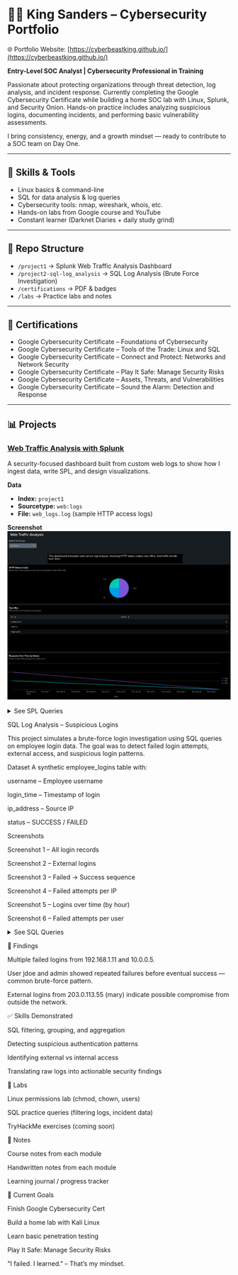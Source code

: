 # 👋🏽 King Sanders – Cybersecurity Portfolio
🌐 Portfolio Website: [https://cyberbeastking.github.io/](https://cyberbeastking.github.io/)

**Entry-Level SOC Analyst | Cybersecurity Professional in Training**

Passionate about protecting organizations through threat detection, log analysis, and incident response. Currently completing the Google Cybersecurity Certificate while building a home SOC lab with Linux, Splunk, and Security Onion. Hands-on practice includes analyzing suspicious logins, documenting incidents, and performing basic vulnerability assessments.  

I bring consistency, energy, and a growth mindset — ready to contribute to a SOC team on Day One.  

---

## 🧠 Skills & Tools
- Linux basics & command-line  
- SQL for data analysis & log queries  
- Cybersecurity tools: nmap, wireshark, whois, etc.  
- Hands-on labs from Google course and YouTube  
- Constant learner (Darknet Diaries + daily study grind)  

---

## 📂 Repo Structure
- `/project1` → Splunk Web Traffic Analysis Dashboard  
- `/project2-sql-log_analysis` → SQL Log Analysis (Brute Force Investigation)  
- `/certifications` → PDF & badges  
- `/labs` → Practice labs and notes  

---

## 🔐 Certifications
- Google Cybersecurity Certificate – Foundations of Cybersecurity  
- Google Cybersecurity Certificate – Tools of the Trade: Linux and SQL  
- Google Cybersecurity Certificate – Connect and Protect: Networks and Network Security  
- Google Cybersecurity Certificate – Play It Safe: Manage Security Risks  
- Google Cybersecurity Certificate – Assets, Threats, and Vulnerabilities  
- Google Cybersecurity Certificate – Sound the Alarm: Detection and Response  

---

## 📊 Projects  

### [Web Traffic Analysis with Splunk](./project1/README.md)  
A security-focused dashboard built from custom web logs to show how I ingest data, write SPL, and design visualizations.  

**Data**  
- **Index:** `project1`  
- **Sourcetype:** `web:logs`  
- **File:** `web_logs.log` (sample HTTP access logs)  

**Screenshot**  
![Web Traffic Analysis Dashboard](project/web-traffic-analysis.png)  

<details>
<summary>See SPL Queries</summary>

#### 1) HTTP Status Codes
```spl
index=project1 sourcetype=web:logs
| stats count by status
| sort - count
```
Requests by URL
```sql
index=project1 sourcetype=web:logs
| stats count by url
| sort - count
```
Requests Over Time by Status
```sql
index=project1 sourcetype=web:logs
| timechart span=10m count by status
```
Top Source IPs
```sql
index=project1 sourcetype=web:logs
| stats count by src_ip
| sort - count
```
</details>

SQL Log Analysis – Suspicious Logins

This project simulates a brute-force login investigation using SQL queries on employee login data. The goal was to detect failed login attempts, external access, and suspicious login patterns.

Dataset
A synthetic employee_logins table with:

username – Employee username

login_time – Timestamp of login

ip_address – Source IP

status – SUCCESS / FAILED

Screenshots

Screenshot 1 – All login records

Screenshot 2 – External logins

Screenshot 3 – Failed → Success sequence

Screenshot 4 – Failed attempts per IP

Screenshot 5 – Logins over time (by hour)

Screenshot 6 – Failed attempts per user
<details><summary>See SQL Queries</summary>
  
  All Login Records
  ```sql
  SELECT * 
FROM employee_logins
ORDER BY login_time;
```
External Logins (Outside Internal IP Range)
```sql
SELECT id, username, login_time, ip_address, status
FROM employee_logins
WHERE ip_address NOT LIKE '192.168.%'
  AND ip_address NOT LIKE '10.%'
  AND ip_address NOT LIKE '172.16.%'
ORDER BY login_time;
```
First Failed → First Success (Suspicious Sequence)
```sql
WITH first_failed AS (
  SELECT username, MIN(login_time) AS first_failed_time
  FROM employee_logins
  WHERE status = 'FAILED'
  GROUP BY username
),
first_success AS (
  SELECT username, MIN(login_time) AS first_success_time
  FROM employee_logins
  WHERE status = 'SUCCESS'
  GROUP BY username
)
SELECT f.username, f.first_failed_time, s.first_success_time
FROM first_failed f
JOIN first_success s ON f.username = s.username;
```
Failed Attempts per IP
```sql
SELECT ip_address, COUNT(*) AS failed_count
FROM employee_logins
WHERE status = 'FAILED'
GROUP BY ip_address
ORDER BY failed_count DESC, ip_address;
```
Logins Over Time (by Hour)
```sql
SELECT strftime('%Y-%m-%d %H:00', login_time) AS hour_bucket,
       SUM(CASE WHEN status = 'SUCCESS' THEN 1 ELSE 0 END) AS success_count,
       SUM(CASE WHEN status = 'FAILED' THEN 1 ELSE 0 END) AS failed_count
FROM employee_logins
GROUP BY hour_bucket
ORDER BY hour_bucket;
```
Failed Attempts per User
```sql
SELECT username, COUNT(*) AS failed_attempts
FROM employee_logins
WHERE status = 'FAILED'
GROUP BY username
ORDER BY failed_attempts DESC, username;
```
</details>

🚩 Findings

Multiple failed logins from 192.168.1.11 and 10.0.0.5.

User jdoe and admin showed repeated failures before eventual success — common brute-force pattern.

External logins from 203.0.113.55 (mary) indicate possible compromise from outside the network.

✅ Skills Demonstrated

SQL filtering, grouping, and aggregation

Detecting suspicious authentication patterns

Identifying external vs internal access

Translating raw logs into actionable security findings

🧪 Labs

Linux permissions lab (chmod, chown, users)

SQL practice queries (filtering logs, incident data)

TryHackMe exercises (coming soon)

📓 Notes

Course notes from each module

Handwritten notes from each module

Learning journal / progress tracker

📌 Current Goals

Finish Google Cybersecurity Cert

Build a home lab with Kali Linux

Learn basic penetration testing

Play It Safe: Manage Security Risks

"I failed. I learned." – That’s my mindset.
